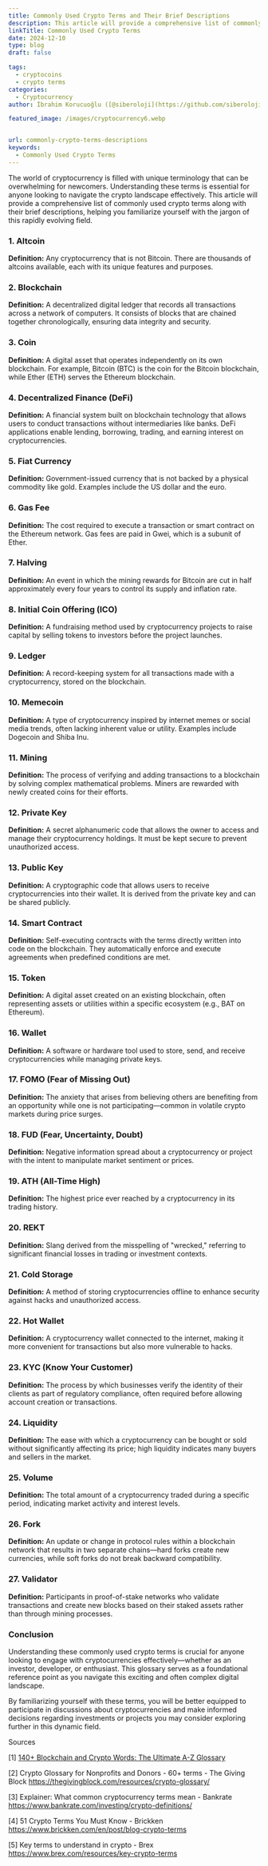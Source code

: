 ```yaml
---
title: Commonly Used Crypto Terms and Their Brief Descriptions
description: This article will provide a comprehensive list of commonly used crypto terms along with their brief descriptions.
linkTitle: Commonly Used Crypto Terms
date: 2024-12-10
type: blog
draft: false

tags:
  - cryptocoins
  - crypto terms
categories:
  - Cryptocurrency
author: İbrahim Korucuoğlu ([@siberoloji](https://github.com/siberoloji))

featured_image: /images/cryptocurrency6.webp


url: commonly-crypto-terms-descriptions
keywords:
  - Commonly Used Crypto Terms
---
```

The world of cryptocurrency is filled with unique terminology that can be overwhelming for newcomers. Understanding these terms is essential for anyone looking to navigate the crypto landscape effectively. This article will provide a comprehensive list of commonly used crypto terms along with their brief descriptions, helping you familiarize yourself with the jargon of this rapidly evolving field.

### 1. Altcoin

**Definition:** Any cryptocurrency that is not Bitcoin. There are thousands of altcoins available, each with its unique features and purposes.

### 2. Blockchain

**Definition:** A decentralized digital ledger that records all transactions across a network of computers. It consists of blocks that are chained together chronologically, ensuring data integrity and security.

### 3. Coin

**Definition:** A digital asset that operates independently on its own blockchain. For example, Bitcoin (BTC) is the coin for the Bitcoin blockchain, while Ether (ETH) serves the Ethereum blockchain.

### 4. Decentralized Finance (DeFi)

**Definition:** A financial system built on blockchain technology that allows users to conduct transactions without intermediaries like banks. DeFi applications enable lending, borrowing, trading, and earning interest on cryptocurrencies.

### 5. Fiat Currency

**Definition:** Government-issued currency that is not backed by a physical commodity like gold. Examples include the US dollar and the euro.

### 6. Gas Fee

**Definition:** The cost required to execute a transaction or smart contract on the Ethereum network. Gas fees are paid in Gwei, which is a subunit of Ether.

### 7. Halving

**Definition:** An event in which the mining rewards for Bitcoin are cut in half approximately every four years to control its supply and inflation rate.

### 8. Initial Coin Offering (ICO)

**Definition:** A fundraising method used by cryptocurrency projects to raise capital by selling tokens to investors before the project launches.

### 9. Ledger

**Definition:** A record-keeping system for all transactions made with a cryptocurrency, stored on the blockchain.

### 10. Memecoin

**Definition:** A type of cryptocurrency inspired by internet memes or social media trends, often lacking inherent value or utility. Examples include Dogecoin and Shiba Inu.

### 11. Mining

**Definition:** The process of verifying and adding transactions to a blockchain by solving complex mathematical problems. Miners are rewarded with newly created coins for their efforts.

### 12. Private Key

**Definition:** A secret alphanumeric code that allows the owner to access and manage their cryptocurrency holdings. It must be kept secure to prevent unauthorized access.

### 13. Public Key

**Definition:** A cryptographic code that allows users to receive cryptocurrencies into their wallet. It is derived from the private key and can be shared publicly.

### 14. Smart Contract

**Definition:** Self-executing contracts with the terms directly written into code on the blockchain. They automatically enforce and execute agreements when predefined conditions are met.

### 15. Token

**Definition:** A digital asset created on an existing blockchain, often representing assets or utilities within a specific ecosystem (e.g., BAT on Ethereum).

### 16. Wallet

**Definition:** A software or hardware tool used to store, send, and receive cryptocurrencies while managing private keys.

### 17. FOMO (Fear of Missing Out)

**Definition:** The anxiety that arises from believing others are benefiting from an opportunity while one is not participating—common in volatile crypto markets during price surges.

### 18. FUD (Fear, Uncertainty, Doubt)

**Definition:** Negative information spread about a cryptocurrency or project with the intent to manipulate market sentiment or prices.

### 19. ATH (All-Time High)

**Definition:** The highest price ever reached by a cryptocurrency in its trading history.

### 20. REKT

**Definition:** Slang derived from the misspelling of "wrecked," referring to significant financial losses in trading or investment contexts.

### 21. Cold Storage

**Definition:** A method of storing cryptocurrencies offline to enhance security against hacks and unauthorized access.

### 22. Hot Wallet

**Definition:** A cryptocurrency wallet connected to the internet, making it more convenient for transactions but also more vulnerable to hacks.

### 23. KYC (Know Your Customer)

**Definition:** The process by which businesses verify the identity of their clients as part of regulatory compliance, often required before allowing account creation or transactions.

### 24. Liquidity

**Definition:** The ease with which a cryptocurrency can be bought or sold without significantly affecting its price; high liquidity indicates many buyers and sellers in the market.

### 25. Volume

**Definition:** The total amount of a cryptocurrency traded during a specific period, indicating market activity and interest levels.

### 26. Fork

**Definition:** An update or change in protocol rules within a blockchain network that results in two separate chains—hard forks create new currencies, while soft forks do not break backward compatibility.

### 27. Validator

**Definition:** Participants in proof-of-stake networks who validate transactions and create new blocks based on their staked assets rather than through mining processes.

### Conclusion

Understanding these commonly used crypto terms is crucial for anyone looking to engage with cryptocurrencies effectively—whether as an investor, developer, or enthusiast. This glossary serves as a foundational reference point as you navigate this exciting and often complex digital landscape.

By familiarizing yourself with these terms, you will be better equipped to participate in discussions about cryptocurrencies and make informed decisions regarding investments or projects you may consider exploring further in this dynamic field.

Sources

[1] [140+ Blockchain and Crypto Words: The Ultimate A-Z Glossary](https://fintechmagazine.com/financial-services-finserv/140-blockchain-and-crypto-words-ultimate-z-glossary)

[2] Crypto Glossary for Nonprofits and Donors - 60+ terms - The Giving Block <https://thegivingblock.com/resources/crypto-glossary/>

[3] Explainer: What common cryptocurrency terms mean - Bankrate <https://www.bankrate.com/investing/crypto-definitions/>

[4] 51 Crypto Terms You Must Know - Brickken <https://www.brickken.com/en/post/blog-crypto-terms>

[5] Key terms to understand in crypto - Brex <https://www.brex.com/resources/key-crypto-terms>

